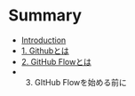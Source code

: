 # Summary

* [Introduction](README.md)
* [1. Githubとは](1_github.md)
* [2. GitHub Flowとは](2_github_flow.md)
* 3. GItHub Flowを始める前に

